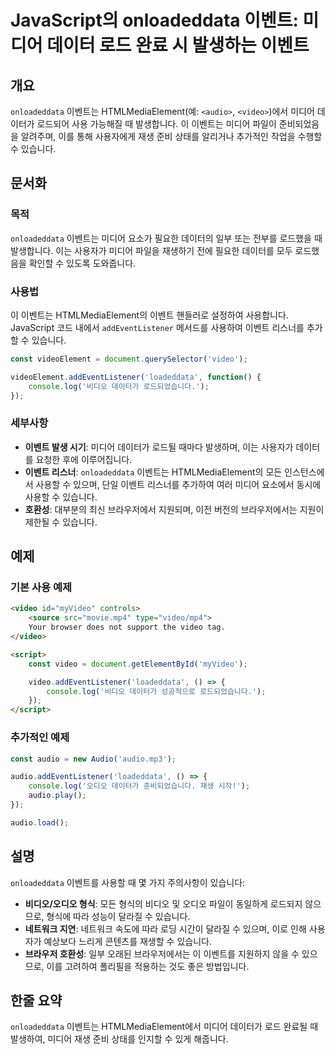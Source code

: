 <!--
Meta Description: # JavaScript의 onloadeddata 이벤트: 미디어 데이터 로드 완료 시 발생하는 이벤트 ## 개요 `onloadeddata` 이벤트는 HTMLMediaElement(예: `<audio>`, `<video>`)에서 미디어 데이터가 로드되어 사용 가능해질 때...
Meta Keywords: 미디어, video, 이벤트, audio, 있습니다
-->

# JavaScript의 onloadeddata 이벤트: 미디어 데이터 로드 완료 시 발생하는 이벤트

## 개요
`onloadeddata` 이벤트는 HTMLMediaElement(예: `<audio>`, `<video>`)에서 미디어 데이터가 로드되어 사용 가능해질 때 발생합니다. 이 이벤트는 미디어 파일이 준비되었음을 알려주며, 이를 통해 사용자에게 재생 준비 상태를 알리거나 추가적인 작업을 수행할 수 있습니다.

## 문서화
### 목적
`onloadeddata` 이벤트는 미디어 요소가 필요한 데이터의 일부 또는 전부를 로드했을 때 발생합니다. 이는 사용자가 미디어 파일을 재생하기 전에 필요한 데이터를 모두 로드했음을 확인할 수 있도록 도와줍니다.

### 사용법
이 이벤트는 HTMLMediaElement의 이벤트 핸들러로 설정하여 사용합니다. JavaScript 코드 내에서 `addEventListener` 메서드를 사용하여 이벤트 리스너를 추가할 수 있습니다.

```javascript
const videoElement = document.querySelector('video');

videoElement.addEventListener('loadeddata', function() {
    console.log('비디오 데이터가 로드되었습니다.');
});
```

### 세부사항
- **이벤트 발생 시기**: 미디어 데이터가 로드될 때마다 발생하며, 이는 사용자가 데이터를 요청한 후에 이루어집니다.
- **이벤트 리스너**: `onloadeddata` 이벤트는 HTMLMediaElement의 모든 인스턴스에서 사용할 수 있으며, 단일 이벤트 리스너를 추가하여 여러 미디어 요소에서 동시에 사용할 수 있습니다.
- **호환성**: 대부분의 최신 브라우저에서 지원되며, 이전 버전의 브라우저에서는 지원이 제한될 수 있습니다.

## 예제
### 기본 사용 예제
```html
<video id="myVideo" controls>
    <source src="movie.mp4" type="video/mp4">
    Your browser does not support the video tag.
</video>

<script>
    const video = document.getElementById('myVideo');

    video.addEventListener('loadeddata', () => {
        console.log('비디오 데이터가 성공적으로 로드되었습니다.');
    });
</script>
```

### 추가적인 예제
```javascript
const audio = new Audio('audio.mp3');

audio.addEventListener('loadeddata', () => {
    console.log('오디오 데이터가 준비되었습니다. 재생 시작!');
    audio.play();
});

audio.load();
```

## 설명
`onloadeddata` 이벤트를 사용할 때 몇 가지 주의사항이 있습니다:

- **비디오/오디오 형식**: 모든 형식의 비디오 및 오디오 파일이 동일하게 로드되지 않으므로, 형식에 따라 성능이 달라질 수 있습니다.
- **네트워크 지연**: 네트워크 속도에 따라 로딩 시간이 달라질 수 있으며, 이로 인해 사용자가 예상보다 느리게 콘텐츠를 재생할 수 있습니다.
- **브라우저 호환성**: 일부 오래된 브라우저에서는 이 이벤트를 지원하지 않을 수 있으므로, 이를 고려하여 폴리필을 적용하는 것도 좋은 방법입니다.

## 한줄 요약
`onloadeddata` 이벤트는 HTMLMediaElement에서 미디어 데이터가 로드 완료될 때 발생하여, 미디어 재생 준비 상태를 인지할 수 있게 해줍니다.